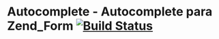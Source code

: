 # Autocomplete - Autocomplete para Zend_Form [![Build Status](https://travis-ci.org/jacksonveroneze/autocomplete-php.svg?branch=master)](https://travis-ci.org/jacksonveroneze/autocomplete-php)

